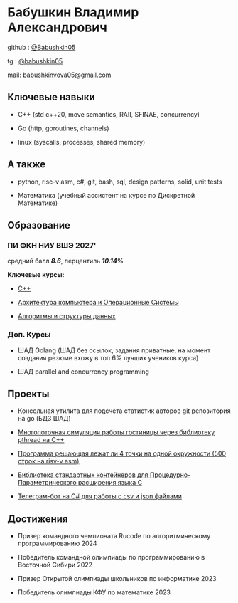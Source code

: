# Бабушкин Владимир Александрович

github : [@Babushkin05](https://github.com/Babushkin05)

tg : [@babushkin05](https://t.me/babushkin05)

mail: [babushkinvova05@gmail.com](babushkinvova05@gmail.com)

## Ключевые навыки

- C++ (std c++20, move semantics, RAII, SFINAE, concurrency)

- Go (http, goroutines, channels)

- linux (syscalls, processes, shared memory)

## А также

- python, risc-v asm, c#, git, bash, sql, design patterns, solid, unit tests

- Математика (учебный ассистент на курсе по Дискретной Математике)

## Образование

### ПИ ФКН НИУ ВШЭ 2027'

средний балл ***8.6***, перцентиль ***10.14%*** 

**Ключевые курсы:**

- [С++](https://github.com/Babushkin05/HSE-SE-Cpp-contestes)

- [Архитектура компьютера и Операционные Системы](https://github.com/Babushkin05/HSE-ABC-OS-course)

- [Алгоритмы и структуры данных](https://github.com/Babushkin05/HSE_SE_ALGO)


### Доп. Курсы

- ШАД Golang (ШАД без ссылок, задания приватные, на момент создания резюме вхожу в топ 6% лучших учеников курса)

- ШАД parallel and concurrency programming

## Проекты

- Консольная утилита для подсчета статистик авторов git репозитория на go (БДЗ ШАД)

- [Многопоточная симуляция работы гостиницы через библиотеку pthread на C++](https://github.com/Babushkin05/HSE-ABC-OS-course/tree/main/IDZ4)

- [Программа решающая лежат ли 4 точки на одной окружности (500 строк на risv-v asm)](https://github.com/Babushkin05/HSE-ABC-OS-course/tree/main/IDZ2)

- [Библиотека стандартных контейнеров для Процедурно-Параметрического расширения языка С](https://github.com/Babushkin05/ppclang-standart-containers)

- [Телеграм-бот на C# для работы с csv и json файлами](https://github.com/Babushkin05/KDZ7)

## Достижения

- Призер командного чемпионата Rucode по алгоритмическому программированию 2024

- Победитель командной олимпиады по программированию в Восточной Сибири 2022

- Призер Открытой олимпиады школьников по информатике 2023

- Победитель олимпиады КФУ по математике 2023




